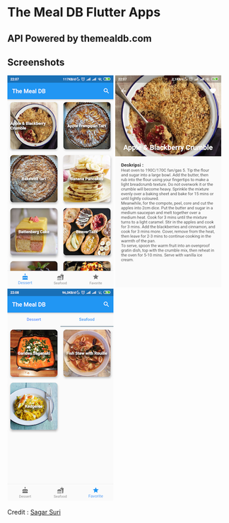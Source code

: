 # The Meal DB Flutter Apps

## API Powered by themealdb.com

Screenshots
-----------

![Main Menu](screenshots/main.png "A list of meals")
![Meals details](screenshots/detail.png "Details for a specific meals")
![Favorite meals](screenshots/favorite.png "Details for a specific meals")

Credit : [Sagar Suri](https://github.com/SAGARSURI/MyMovies)
